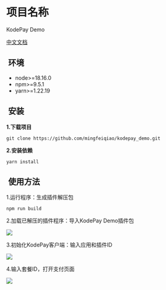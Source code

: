 # 项目名称

KodePay Demo

[中文文档](https://juejin.cn/editor/drafts/7296310713773097012)


##  环境

-   node>=18.16.0
-   npm>=9.5.1
-   yarn>=1.22.19

##  安装

**1.下载项目** 

```
git clone https://github.com/mingfeiqiao/kodepay_demo.git
```

**2.安装依赖**

```
yarn install
```

##  使用方法

1.运行程序：生成插件解压包

```
npm run build
```

2.加载已解压的插件程序：导入KodePay Demo插件包

![](https://p3-juejin.byteimg.com/tos-cn-i-k3u1fbpfcp/a4beb94bbe0b472d906ee55935726e73~tplv-k3u1fbpfcp-jj-mark:0:0:0:0:q75.image#?w=779&h=336&s=48278&e=png&b=ffffff)

3.初始化KodePay客户端：输入应用和插件ID

![](https://p3-juejin.byteimg.com/tos-cn-i-k3u1fbpfcp/4a08d6f301d94c7896fc90dae9aee3ba~tplv-k3u1fbpfcp-jj-mark:0:0:0:0:q75.image#?w=814&h=258&s=19560&e=png&b=fefefe)

4.输入套餐ID，打开支付页面

![](https://p3-juejin.byteimg.com/tos-cn-i-k3u1fbpfcp/07933bd05ba741a487dbd70221b0dbc5~tplv-k3u1fbpfcp-jj-mark:0:0:0:0:q75.image#?w=1091&h=657&s=77655&e=png&b=008700)



